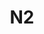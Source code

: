 ---
title: "N2"
description: "本页汇总所有每周N2语法点，适合日语能力中级提升。"
type: "grammarlevel"
draft: false
grammarlevel: "N2"
layout: single 
---